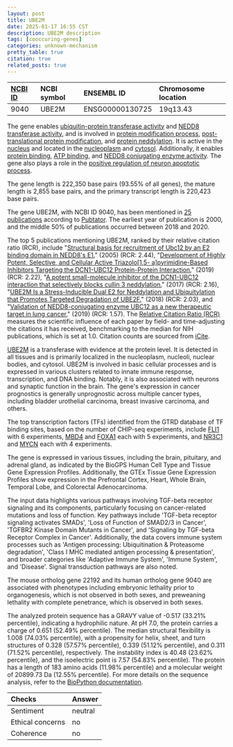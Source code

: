 ```yaml
---
layout: post
title: UBE2M
date: 2025-01-17 16:55 CST
description: UBE2M description
tags: [cooccuring-genes]
categories: unknown-mechanism
pretty_table: true
citation: true
related_posts: true
---
```




| [NCBI ID](https://www.ncbi.nlm.nih.gov/gene/9040) | NCBI symbol | ENSEMBL ID | Chromosome location |
| :-------- | :------- | :-------- | :------- |
| 9040  | UBE2M | ENSG00000130725 | 19q13.43 |



The gene enables [ubiquitin-protein transferase activity](https://amigo.geneontology.org/amigo/term/GO:0004842) and [NEDD8 transferase activity](https://amigo.geneontology.org/amigo/term/GO:0019788), and is involved in [protein modification process](https://amigo.geneontology.org/amigo/term/GO:0036211), [post-translational protein modification](https://amigo.geneontology.org/amigo/term/GO:0043687), and [protein neddylation](https://amigo.geneontology.org/amigo/term/GO:0045116). It is active in the [nucleus](https://amigo.geneontology.org/amigo/term/GO:0005634) and located in the [nucleoplasm](https://amigo.geneontology.org/amigo/term/GO:0005654) and [cytosol](https://amigo.geneontology.org/amigo/term/GO:0005829). Additionally, it enables [protein binding](https://amigo.geneontology.org/amigo/term/GO:0005515), [ATP binding](https://amigo.geneontology.org/amigo/term/GO:0005524), and [NEDD8 conjugating enzyme activity](https://amigo.geneontology.org/amigo/term/GO:0061654). The gene also plays a role in the [positive regulation of neuron apoptotic process](https://amigo.geneontology.org/amigo/term/GO:0043525).


The gene length is 222,350 base pairs (93.55% of all genes), the mature length is 2,855 base pairs, and the primary transcript length is 220,423 base pairs.


The gene UBE2M, with NCBI ID 9040, has been mentioned in [25 publications](https://pubmed.ncbi.nlm.nih.gov/?term=%22UBE2M%22) according to [Pubtator](https://academic.oup.com/nar/article/47/W1/W587/5494727). The earliest year of publication is 2000, and the middle 50% of publications occurred between 2018 and 2020.


The top 5 publications mentioning UBE2M, ranked by their relative citation ratio (RCR), include "[Structural basis for recruitment of Ubc12 by an E2 binding domain in NEDD8's E1.](https://pubmed.ncbi.nlm.nih.gov/15694336)" (2005) (RCR: 2.44), "[Development of Highly Potent, Selective, and Cellular Active Triazolo[1,5- a]pyrimidine-Based Inhibitors Targeting the DCN1-UBC12 Protein-Protein Interaction.](https://pubmed.ncbi.nlm.nih.gov/30803229)" (2019) (RCR: 2.22), "[A potent small-molecule inhibitor of the DCN1-UBC12 interaction that selectively blocks cullin 3 neddylation.](https://pubmed.ncbi.nlm.nih.gov/29074978)" (2017) (RCR: 2.16), "[UBE2M Is a Stress-Inducible Dual E2 for Neddylation and Ubiquitylation that Promotes Targeted Degradation of UBE2F.](https://pubmed.ncbi.nlm.nih.gov/29932898)" (2018) (RCR: 2.03), and "[Validation of NEDD8-conjugating enzyme UBC12 as a new therapeutic target in lung cancer.](https://pubmed.ncbi.nlm.nih.gov/31208947)" (2019) (RCR: 1.57). The [Relative Citation Ratio (RCR)](https://journals.plos.org/plosbiology/article?id=10.1371/journal.pbio.1002541) measures the scientific influence of each paper by field- and time-adjusting the citations it has received, benchmarking to the median for NIH publications, which is set at 1.0. Citation counts are sourced from [iCite](https://icite.od.nih.gov).


[UBE2M](https://www.proteinatlas.org/ENSG00000130725-UBE2M) is a transferase with evidence at the protein level. It is detected in all tissues and is primarily localized in the nucleoplasm, nucleoli, nuclear bodies, and cytosol. UBE2M is involved in basic cellular processes and is expressed in various clusters related to innate immune response, transcription, and DNA binding. Notably, it is also associated with neurons and synaptic function in the brain. The gene's expression in cancer prognostics is generally unprognostic across multiple cancer types, including bladder urothelial carcinoma, breast invasive carcinoma, and others.


The top transcription factors (TFs) identified from the GTRD database of TF binding sites, based on the number of CHIP-seq experiments, include [FLI1](https://www.ncbi.nlm.nih.gov/gene/2313) with 6 experiments, [MBD4](https://www.ncbi.nlm.nih.gov/gene/8930) and [FOXA1](https://www.ncbi.nlm.nih.gov/gene/3169) each with 5 experiments, and [NR3C1](https://www.ncbi.nlm.nih.gov/gene/2908) and [MYCN](https://www.ncbi.nlm.nih.gov/gene/4613) each with 4 experiments.





The gene is expressed in various tissues, including the brain, pituitary, and adrenal gland, as indicated by the BioGPS Human Cell Type and Tissue Gene Expression Profiles. Additionally, the GTEx Tissue Gene Expression Profiles show expression in the Prefrontal Cortex, Heart, Whole Brain, Temporal Lobe, and Colorectal Adenocarcinoma.


The input data highlights various pathways involving TGF-beta receptor signaling and its components, particularly focusing on cancer-related mutations and loss of function. Key pathways include 'TGF-beta receptor signaling activates SMADs', 'Loss of Function of SMAD2/3 in Cancer', 'TGFBR2 Kinase Domain Mutants in Cancer', and 'Signaling by TGF-beta Receptor Complex in Cancer'. Additionally, the data covers immune system processes such as 'Antigen processing: Ubiquitination & Proteasome degradation', 'Class I MHC mediated antigen processing & presentation', and broader categories like 'Adaptive Immune System', 'Immune System', and 'Disease'. Signal transduction pathways are also noted.


The mouse ortholog gene 22192 and its human ortholog gene 9040 are associated with phenotypes including embryonic lethality prior to organogenesis, which is not observed in both sexes, and preweaning lethality with complete penetrance, which is observed in both sexes.


The analyzed protein sequence has a GRAVY value of -0.517 (33.21% percentile), indicating a hydrophilic nature. At pH 7.0, the protein carries a charge of 0.651 (52.49% percentile). The median structural flexibility is 1.008 (74.03% percentile), with a propensity for helix, sheet, and turn structures of 0.328 (57.57% percentile), 0.339 (51.12% percentile), and 0.311 (71.52% percentile), respectively. The instability index is 40.48 (23.62% percentile), and the isoelectric point is 7.57 (54.83% percentile). The protein has a length of 183 amino acids (11.98% percentile) and a molecular weight of 20899.73 Da (12.55% percentile). For more details on the sequence analysis, refer to the [BioPython documentation](https://biopython.org/docs/1.75/api/Bio.SeqUtils.ProtParam.html).





| Checks    | Answer |
| :-------- | :------- |
| Sentiment  | neutral   |
| Ethical concerns | no     |
| Coherence    | no    |